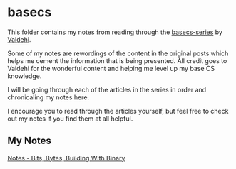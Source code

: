 # basecs

This folder contains my notes from reading through the [basecs-series](https://github.com/vaidehijoshi/basecs-series) by [Vaidehi](https://twitter.com/vaidehijoshi).

Some of my notes are rewordings of the content in the original posts which helps me cement the information that is being presented. All credit goes to Vaidehi for the wonderful content and helping me level up my base CS knowledge.

I will be going through each of the articles in the series in order and chronicaling my notes here.

I encourage you to read through the articles yourself, but feel free to check out my notes if you find them at all helpful.

## My Notes

[Notes - Bits, Bytes, Building With Binary](bits-bites-building-with-binary.md)

